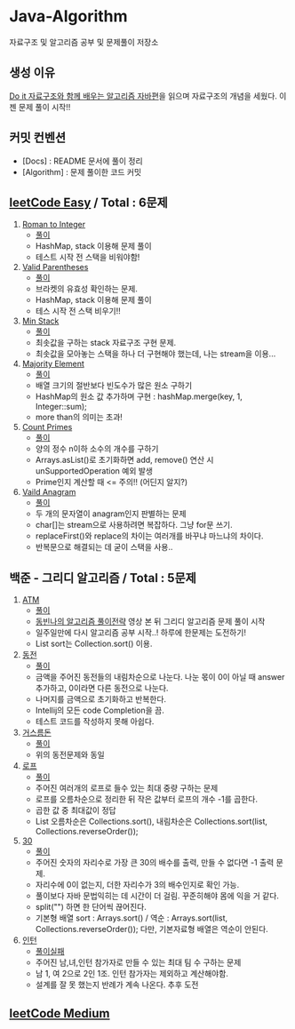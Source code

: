 # Java-Algorithm
자료구조 및 알고리즘 공부 및 문제풀이 저장소

## 생성 이유 
[Do it 자료구조와 함께 배우는 알고리즘 자바편](http://m.yes24.com/goods/detail/60547893)을 읽으며 자료구조의 개념을 세웠다. 이젠 문제 풀이 시작!! 

## 커밋 컨벤션
- [Docs] : README 문서에 풀이 정리
- [Algorithm] : 문제 풀이한 코드 커밋

## [leetCode Easy](https://leetcode.com/) / Total : 6문제
1. [Roman to Integer](https://leetcode.com/problems/roman-to-integer/)
    - [풀이](https://github.com/guswns1659/Java-Algorithm/blob/master/src/leetcodeEasy/RomanToInt.java)
    - HashMap, stack 이용해 문제 풀이
    - 테스트 시작 전 스택을 비워야함! 
2. [Valid Parentheses](https://leetcode.com/problems/roman-to-integer/)
    - [풀이](https://github.com/guswns1659/Java-Algorithm/blob/master/src/leetcodeEasy/ValidBraket.java)
    - 브라켓의 유효성 확인하는 문제. 
    - HashMap, stack 이용해 문제 풀이
    - 테스 시작 전 스택 비우기!!
3. [Min Stack](https://leetcode.com/problems/min-stack/)
    - [풀이](https://github.com/guswns1659/Java-Algorithm/blob/master/src/leetcodeEasy/MinStack.java)
    - 최솟값을 구하는 stack 자료구조 구현 문제.
    - 최솟값을 모아놓는 스택을 하나 더 구현해야 했는데, 나는 stream을 이용...   
4. [Majority Element](https://leetcode.com/problems/majority-element/)
    - [풀이](https://github.com/guswns1659/Java-Algorithm/blob/master/src/leetcodeEasy/MajorityElement.java)
    - 배열 크기의 절반보다 빈도수가 많은 원소 구하기 
    - HashMap의 원소 값 추가하며 구현 : hashMap.merge(key, 1, Integer::sum);
    - more than의 의미는 초과!
5. [Count Primes](https://leetcode.com/problems/count-primes)
    - [풀이](https://github.com/guswns1659/Java-Algorithm/blob/master/src/leetcodeEasy/CountPrimes.java)
    - 양의 정수 n이하 소수의 개수를 구하기
    - Arrays.asList()로 초기화하면 add, remove() 연산 시 unSupportedOperation 예외 발생 
    - Prime인지 계산할 때 <= 주의!! (어딘지 알지?)
6. [Vaild Anagram](https://leetcode.com/problems/valid-anagram)
    - [풀이]()
    - 두 개의 문자열이 anagram인지 판별하는 문제 
    - char[]는 stream으로 사용하려면 복잡하다. 그냥 for문 쓰기.	
	- replaceFirst()와 replace의 차이는 여러개를 바꾸냐 마느냐의 차이다. 
    - 반복문으로 해결되는 데 굳이 스택을 사용..

## 백준 - 그리디 알고리즘 / Total : 5문제
1. [ATM](https://www.acmicpc.net/problem/11399)
 	- [풀이](https://github.com/guswns1659/Java-Algorithm/commit/b0a3fcff14f2c1e4151401a13bffa8746412a3ba)
	- [동빈나의 알고리즘 풀이전략](https://www.youtube.com/watch?v=ukkLCl9yBvE&t=806s) 영상 본 뒤 그리디 알고리즘 문제 풀이 시작 
	- 일주일만에 다시 알고리즘 공부 시작..! 하루에 한문제는 도전하기!
	- List sort는 Collection.sort() 이용.
2. [동전](https://www.acmicpc.net/problem/11047)
	- [풀이](https://github.com/guswns1659/Java-Algorithm/commit/2e99259e63993451c3fd033342851c6942071085)
	- 금액을 주어진 동전들의 내림차순으로 나눈다. 나눈 몫이 0이 아닐 때 answer추가하고, 0이라면 다른 동전으로 나눈다. 
	- 나머지를 금액으로 초기화하고 반복한다. 
	- Intellij의 모든 code Completion을 끔.
	- 테스트 코드를 작성하지 못해 아쉽다. 
3. [거스름돈](https://www.acmicpc.net/problem/5585)
	- [풀이](https://github.com/guswns1659/Java-Algorithm/commit/5ad82c12b845fa7ec2b0a64680b1588af91c6fb9)
	- 위의 동전문제와 동일 
4. [로프](https://www.acmicpc.net/problem/2217)
	- [풀이](https://github.com/guswns1659/Java-Algorithm/commit/5f27ba9184cd9dabdeea455df95eb5cd0dcf7719)
	- 주어진 여러개의 로프로 들수 있는 최대 중량 구하는 문제 
	- 로프를 오름차순으로 정리한 뒤 작은 값부터 로프의 개수 -1를 곱한다. 
	- 곱한 값 중 최대값이 정답
	- List 오름차순은 Collections.sort(), 내림차순은 Collections.sort(list, Collections.reverseOrder());
5. [30](https://www.acmicpc.net/problem/10610) 
	- [풀이](https://github.com/guswns1659/Java-Algorithm/commit/51a78650334be10040298392c463b7cd870d46b8)
	- 주어진 숫자의 자리수로 가장 큰 30의 배수를 출력, 만들 수 없다면 -1 출력 문제.
	- 자리수에 0이 없는지, 더한 자리수가 3의 배수인지로 확인 가능.
	- 풀이보다 자바 문법익히는 데 시간이 더 걸림. 꾸준히해야 몸에 익을 거 같다.
	- split("") 하면 한 단어씩 끊어진다.
	- 기본형 배열 sort : Arrays.sort() / 역순 : Arrays.sort(list, Collections.reverseOrder()); 다만, 기본자료형 배열은 역순이 안된다.
6. [인턴](https://www.acmicpc.net/problem/2875)
	- [풀이실패](https://github.com/guswns1659/Java-Algorithm/blob/5797e2a98810cffbdcb833136f3f5d2fcd47e7ee/src/backjun/Intern.java)
	- 주어진 남,녀,인턴 참가자로 만들 수 있는 최대 팀 수 구하는 문제 
	- 남 1, 여 2으로 2인 1조. 인턴 참가자는 제외하고 계산해야함.
	- 설계를 잘 못 했는지 반례가 계속 나온다. 추후 도전 
## [leetCode Medium](https://leetcode.com/)
